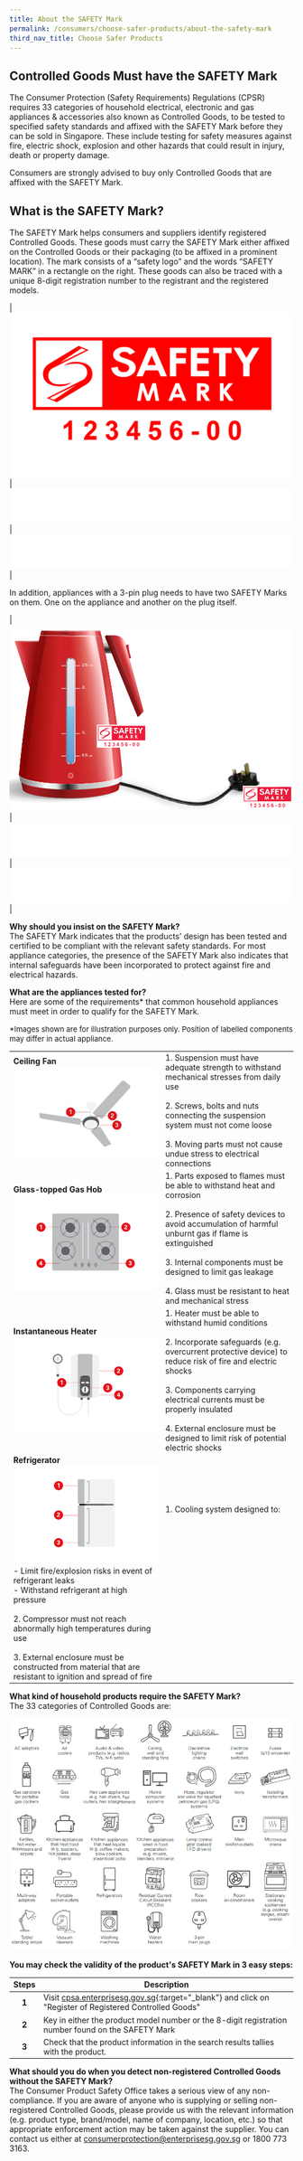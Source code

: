 ```yaml
---
title: About the SAFETY Mark
permalink: /consumers/choose-safer-products/about-the-safety-mark
third_nav_title: Choose Safer Products
---
```

## Controlled Goods Must have the SAFETY Mark
The Consumer Protection (Safety Requirements) Regulations (CPSR) requires 33 categories of household electrical, electronic and gas appliances & accessories also known as Controlled Goods, to be tested to specified safety standards and affixed with the SAFETY Mark before they can be sold in Singapore. These include testing for safety measures against fire, electric shock, explosion and other hazards that could result in injury, death or property damage.

Consumers are strongly advised to buy only Controlled Goods that are affixed with the SAFETY Mark.

## What is the SAFETY Mark?
The SAFETY Mark helps consumers and suppliers identify registered Controlled Goods. These goods must carry the SAFETY Mark either affixed on the Controlled Goods or their packaging (to be affixed in a prominent location). The mark consists of a “safety logo” and the words “SAFETY MARK” in a rectangle on the right. These goods can also be traced with a unique 8-digit registration number to the registrant and the registered models.

|![safety mark](/images/about-us/safety-mark.jpg)|![blank](/images/consumers/blank.png)|![blank](/images/consumers/blank.png)|

In addition, appliances with a 3-pin plug needs to have two SAFETY Marks on them. One on the appliance and another on the plug itself.

|![appliance with 3 pins](/images/consumers/choose-safer-products/about-the-safety-mark/appliance-with-3pins.png)|![blank](/images/consumers/blank.png)|![blank](/images/consumers/blank.png)|

**Why should you insist on the SAFETY Mark?**<br>
The SAFETY Mark indicates that the products’ design has been tested and certified to be compliant with the relevant safety standards. For most appliance categories, the presence of the SAFETY Mark also indicates that internal safeguards have been incorporated to protect against fire and electrical hazards.

**What are the appliances tested for?**<br>
Here are some of the requirements* that common household appliances must meet in order to qualify for the SAFETY Mark.

<font size ="2">*Images shown are for illustration purposes only. Position of labelled components may differ in actual appliance.</font>

|   |   |
|---|---|
|**Ceiling Fan**<br>![test-on-ceiling-fan](/images/consumers/choose-safer-products/about-the-safety-mark/test-on-ceiling-fan.jpg)|1. Suspension must have adequate strength to withstand mechanical stresses from daily use<br><br>2. Screws, bolts and nuts connecting the suspension system must not come loose<br><br>3. Moving parts must not cause undue stress to electrical connections|
|**Glass-topped Gas Hob**<br>![test-on-glass-topped-gas-hob](/images/consumers/choose-safer-products/about-the-safety-mark/test-on-glass-topped-gas-hob.jpg)|1. Parts exposed to flames must be able to withstand heat and corrosion<br><br>2. Presence of safety devices to avoid accumulation of harmful unburnt gas if flame is extinguished<br><br>3. Internal components must be designed to limit gas leakage<br><br>4. Glass must be resistant to heat and mechanical stress|
|**Instantaneous Heater**<br>![test-on-instantaneous-heater](/images/consumers/choose-safer-products/about-the-safety-mark/test-on-instantaneous-heater.jpg)|1. Heater must be able to withstand humid conditions<br><br>2. Incorporate safeguards (e.g. overcurrent protective device) to reduce risk of fire and electric shocks<br><br>3. Components carrying electrical currents must be properly insulated<br><br>4. External enclosure must be designed to limit risk of potential electric shocks|
|**Refrigerator**<br>![test-on-refrigerator](/images/consumers/choose-safer-products/about-the-safety-mark/test-on-refrigerator.jpg)|1. Cooling system designed to:<br>
- Limit fire/explosion risks in event of refrigerant leaks<br>- Withstand refrigerant at high pressure<br><br>2. Compressor must not reach abnormally high temperatures during use<br><br>3. External enclosure must be constructed from material that are resistant to ignition and spread of fire|

**What kind of household products require the SAFETY Mark?**<br>
The 33 categories of Controlled Goods are:

![33 categories of Controlled Goods](/images/about-us/33-categories-controlled-goods/33-cgs.png)<br>

**You may check the validity of the product's SAFETY Mark in 3 easy steps:**

|Steps|Description|
|:---:|----|
| **1**| Visit [cpsa.enterprisesg.gov.sg][1]{:target="_blank"} and click on "Register of Registered Controlled Goods"                                  
| **2**| Key in either the product model number or the 8-digit registration number found on the SAFETY Mark                                                    
| **3**| Check that the product information in the search results tallies with the product. 

[1]:https://cpsa.enterprisesg.gov.sg

**What should you do when you detect non-registered Controlled Goods without the SAFETY Mark?**<br>
The Consumer Product Safety Office takes a serious view of any non-compliance. If you are aware of anyone who is supplying or selling non-registered Controlled Goods, please provide us with the relevant information (e.g. product type, brand/model, name of company, location, etc.) so that appropriate enforcement action may be taken against the supplier. You can contact us either at <consumerprotection@enterprisesg.gov.sg> or 1800 773 3163.
